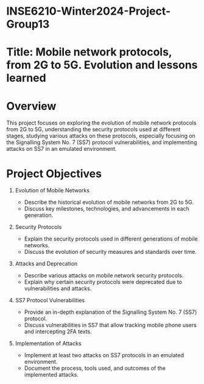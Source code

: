 # INSE6210-Winter2024-Project-Group13

# Title: Mobile network protocols, from 2G to 5G. Evolution and lessons learned

# Overview

This project focuses on exploring the evolution of mobile network protocols from 2G to 5G, understanding the security protocols used at different stages, studying various attacks on these protocols, especially focusing on the Signalling System No. 7 (SS7) protocol vulnerabilities, and implementing attacks on SS7 in an emulated environment.

# Project Objectives

1. Evolution of Mobile Networks
   - Describe the historical evolution of mobile networks from 2G to 5G.
   - Discuss key milestones, technologies, and advancements in each generation.

2. Security Protocols
   - Explain the security protocols used in different generations of mobile networks.
   - Discuss the evolution of security measures and standards over time.

3. Attacks and Deprecation
   - Describe various attacks on mobile network security protocols.
   - Explain why certain security protocols were deprecated due to vulnerabilities and attacks.

4. SS7 Protocol Vulnerabilities
   - Provide an in-depth explanation of the Signalling System No. 7 (SS7) protocol.
   - Discuss vulnerabilities in SS7 that allow tracking mobile phone users and intercepting 2FA texts.

5. Implementation of Attacks
   - Implement at least two attacks on SS7 protocols in an emulated environment.
   - Document the process, tools used, and outcomes of the implemented attacks.
